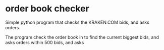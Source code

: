 # order book checker
Simple python program that checks the KRAKEN.COM bids, and asks orders.

The program check the order book in to find the current biggest bids, and asks orders within 500 bids, and asks
